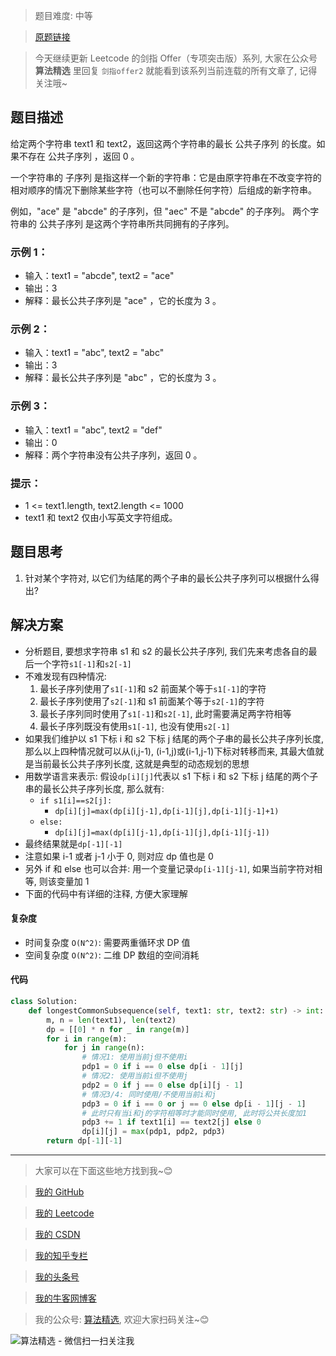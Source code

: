 > 题目难度: 中等

> [原题链接](https://leetcode.cn/problems/qJnOS7/)

> 今天继续更新 Leetcode 的剑指 Offer（专项突击版）系列, 大家在公众号 **算法精选** 里回复 `剑指offer2` 就能看到该系列当前连载的所有文章了, 记得关注哦~

## 题目描述

给定两个字符串 text1 和 text2，返回这两个字符串的最长 公共子序列 的长度。如果不存在 公共子序列 ，返回 0 。

一个字符串的 子序列 是指这样一个新的字符串：它是由原字符串在不改变字符的相对顺序的情况下删除某些字符（也可以不删除任何字符）后组成的新字符串。

例如，"ace" 是 "abcde" 的子序列，但 "aec" 不是 "abcde" 的子序列。
两个字符串的 公共子序列 是这两个字符串所共同拥有的子序列。

### 示例 1：

- 输入：text1 = "abcde", text2 = "ace"
- 输出：3
- 解释：最长公共子序列是 "ace" ，它的长度为 3 。

### 示例 2：

- 输入：text1 = "abc", text2 = "abc"
- 输出：3
- 解释：最长公共子序列是 "abc" ，它的长度为 3 。

### 示例 3：

- 输入：text1 = "abc", text2 = "def"
- 输出：0
- 解释：两个字符串没有公共子序列，返回 0 。

### 提示：

- 1 <= text1.length, text2.length <= 1000
- text1 和 text2 仅由小写英文字符组成。

## 题目思考

1. 针对某个字符对, 以它们为结尾的两个子串的最长公共子序列可以根据什么得出?

## 解决方案

- 分析题目, 要想求字符串 s1 和 s2 的最长公共子序列, 我们先来考虑各自的最后一个字符`s1[-1]`和`s2[-1]`
- 不难发现有四种情况:
  1. 最长子序列使用了`s1[-1]`和 s2 前面某个等于`s1[-1]`的字符
  2. 最长子序列使用了`s2[-1]`和 s1 前面某个等于`s2[-1]`的字符
  3. 最长子序列同时使用了`s1[-1]`和`s2[-1]`, 此时需要满足两字符相等
  4. 最长子序列既没有使用`s1[-1]`, 也没有使用`s2[-1]`
- 如果我们维护以 s1 下标 i 和 s2 下标 j 结尾的两个子串的最长公共子序列长度, 那么以上四种情况就可以从(i,j-1), (i-1,j)或(i-1,j-1)下标对转移而来, 其最大值就是当前最长公共子序列长度, 这就是典型的动态规划的思想
- 用数学语言来表示: 假设`dp[i][j]`代表以 s1 下标 i 和 s2 下标 j 结尾的两个子串的最长公共子序列长度, 那么就有:
  - `if s1[i]==s2[j]:`
    - `dp[i][j]=max(dp[i][j-1],dp[i-1][j],dp[i-1][j-1]+1)`
  - `else:`
    - `dp[i][j]=max(dp[i][j-1],dp[i-1][j],dp[i-1][j-1])`
- 最终结果就是`dp[-1][-1]`
- 注意如果 i-1 或者 j-1 小于 0, 则对应 dp 值也是 0
- 另外 if 和 else 也可以合并: 用一个变量记录`dp[i-1][j-1]`, 如果当前字符对相等, 则该变量加 1
- 下面的代码中有详细的注释, 方便大家理解

#### 复杂度

- 时间复杂度 `O(N^2)`: 需要两重循环求 DP 值
- 空间复杂度 `O(N^2)`: 二维 DP 数组的空间消耗

#### 代码

```python
class Solution:
    def longestCommonSubsequence(self, text1: str, text2: str) -> int:
        m, n = len(text1), len(text2)
        dp = [[0] * n for _ in range(m)]
        for i in range(m):
            for j in range(n):
                # 情况1: 使用当前j但不使用i
                pdp1 = 0 if i == 0 else dp[i - 1][j]
                # 情况2: 使用当前i但不使用j
                pdp2 = 0 if j == 0 else dp[i][j - 1]
                # 情况3/4: 同时使用/不使用当前i和j
                pdp3 = 0 if i == 0 or j == 0 else dp[i - 1][j - 1]
                # 此时只有当i和j的字符相等时才能同时使用, 此时将公共长度加1
                pdp3 += 1 if text1[i] == text2[j] else 0
                dp[i][j] = max(pdp1, pdp2, pdp3)
        return dp[-1][-1]
```

---

> 大家可以在下面这些地方找到我~😊

> [我的 GitHub](https://github.com/zjulyx)

> [我的 Leetcode](https://leetcode-cn.com/u/suibianfahui/)

> [我的 CSDN](https://me.csdn.net/zjulyx1993)

> [我的知乎专栏](https://zhuanlan.zhihu.com/c_1242508721932464128)

> [我的头条号](https://www.toutiao.com/c/user/1090304683804520/#mid=1671643017345028)

> [我的牛客网博客](https://blog.nowcoder.net/zjulyx)

> 我的公众号: [算法精选](https://mp.weixin.qq.com/s?__biz=MzA5MDk1MjI5MA==&mid=2247484158&idx=1&sn=90176bac32cf7af40e4074c721fd8a95&chksm=900285f3a7750ce5a068c9c9773781461819633f2fd60533732637ec9520c908371ebc218d49&scene=178&cur_album_id=1386231241346859009#rd), 欢迎大家扫码关注~😊

![算法精选 - 微信扫一扫关注我](https://pic1.zhimg.com/80/v2-7c988a7b35886df51596ef23616764ac_1440w.jpg)
